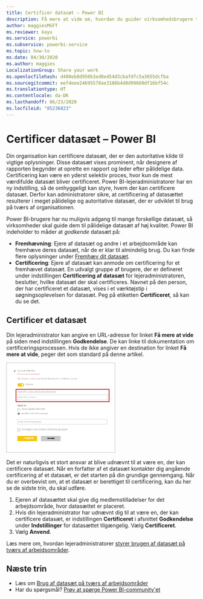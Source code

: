 ```yaml
---
title: Certificer datasæt – Power BI
description: Få mere at vide om, hvordan du guider virksomhedsbrugere til pålidelige datasæt af høj kvalitet.
author: maggiesMSFT
ms.reviewer: kayu
ms.service: powerbi
ms.subservice: powerbi-service
ms.topic: how-to
ms.date: 04/30/2020
ms.author: maggies
LocalizationGroup: Share your work
ms.openlocfilehash: d480eb8d950b3ed0e454d3cbafdfc5a3655dcfba
ms.sourcegitcommit: eef4eee24695570ae3186b4d8d99660df16bf54c
ms.translationtype: HT
ms.contentlocale: da-DK
ms.lasthandoff: 06/23/2020
ms.locfileid: "85236823"
---
```

# <a name="certify-datasets---power-bi"></a>Certificer datasæt – Power BI

Din organisation kan certificere datasæt, der er den autoritative kilde til vigtige oplysninger. Disse datasæt vises prominent, når designere af rapporten begynder at oprette en rapport og leder efter pålidelige data. Certificering kan være en yderst selektiv proces, hvor kun de mest værdifulde datasæt bliver certificeret. Power BI-lejeradministratorer har en ny indstilling, så de omhyggeligt kan styre, hvem der kan certificere datasæt. Derfor kan administratorer sikre, at certificering af datasættet resulterer i meget pålidelige og autoritative datasæt, der er udviklet til brug på tværs af organisationen.

Power BI-brugere har nu muligvis adgang til mange forskellige datasæt, så virksomheder skal guide dem til pålidelige datasæt af høj kvalitet. Power BI indeholder to måder at *godkende* datasæt på:

- **Fremhævning**: Ejere af datasæt og andre i et arbejdsområde kan fremhæve deres datasæt, når de er klar til almindelig brug. Du kan finde flere oplysninger under [Fremhæv dit datasæt](service-datasets-promote.md). 
- **Certificering**: Ejere af datasæt kan anmode om certificering for et fremhævet datasæt. En udvalgt gruppe af brugere, der er defineret under indstillingen **Certificering af datasæt** for lejeradministratoren, beslutter, hvilke datasæt der skal certificeres. Navnet på den person, der har certificeret et datasæt, vises i et værktøjstip i søgningsoplevelsen for datasæt. Peg på etiketten **Certificeret**, så kan du se det.

## <a name="certify-a-dataset"></a>Certificer et datasæt

Din lejeradministrator kan angive en URL-adresse for linket **Få mere at vide** på siden med indstillingen **Godkendelse**.  De kan linke til dokumentation om certificeringsprocessen. Hvis de ikke angiver en destination for linket **Få mere at vide**, peger det som standard på denne artikel.

![Få mere at vide om certificering af datasæt](media/service-datasets-certify-promote/power-bi-dataset-learn-more-certification.png)

Det er naturligvis et stort ansvar at blive udnævnt til at være en, der kan certificere datasæt. Når en forfatter af et datasæt kontakter dig angående certificering af et datasæt, er det starten på din grundige gennemgang. Når du er overbevist om, at et datasæt er berettiget til certificering, kan du her se de sidste trin, du skal udføre.

1. Ejeren af datasættet skal give dig medlemstilladelser for det arbejdsområde, hvor datasættet er placeret.
1. Hvis din lejeradministrator har udnævnt dig til at være en, der kan certificere datasæt, er indstillingen **Certificeret** i afsnittet **Godkendelse** under **Indstillinger** for datasættet tilgængelig. Vælg **Certificeret**.
1. Vælg **Anvend**.

Læs mere om, hvordan lejeradministratorer [styrer brugen af datasæt på tværs af arbejdsområder](service-datasets-admin-across-workspaces.md).

## <a name="next-steps"></a>Næste trin

* Læs om [Brug af datasæt på tværs af arbejdsområder](service-datasets-across-workspaces.md)
* Har du spørgsmål? [Prøv at spørge Power BI-community'et](https://community.powerbi.com/)
